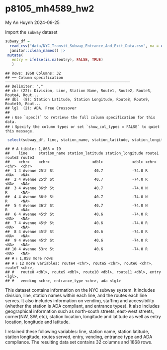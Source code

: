 p8105_mh4589_hw2
================
My An Huynh
2024-09-25

Import the `subway` dataset

``` r
subway_df = 
  read_csv("data/NYC_Transit_Subway_Entrance_And_Exit_Data.csv", na = c("NA", "", ".")) |>
  janitor::clean_names() |> 
 mutate(
   entry = ifelse(is.na(entry), FALSE, TRUE)
   )
```

    ## Rows: 1868 Columns: 32
    ## ── Column specification ────────────────────────────────────────────────────────
    ## Delimiter: ","
    ## chr (22): Division, Line, Station Name, Route1, Route2, Route3, Route4, Rout...
    ## dbl  (8): Station Latitude, Station Longitude, Route8, Route9, Route10, Rout...
    ## lgl  (2): ADA, Free Crossover
    ## 
    ## ℹ Use `spec()` to retrieve the full column specification for this data.
    ## ℹ Specify the column types or set `show_col_types = FALSE` to quiet this message.

``` r
 select(subway_df, line, station_name, station_latitude, station_longitude, route1:route11, entry, vending, entrance_type, ada)
```

    ## # A tibble: 1,868 × 19
    ##    line     station_name station_latitude station_longitude route1 route2 route3
    ##    <chr>    <chr>                   <dbl>             <dbl> <chr>  <chr>  <chr> 
    ##  1 4 Avenue 25th St                  40.7             -74.0 R      <NA>   <NA>  
    ##  2 4 Avenue 25th St                  40.7             -74.0 R      <NA>   <NA>  
    ##  3 4 Avenue 36th St                  40.7             -74.0 N      R      <NA>  
    ##  4 4 Avenue 36th St                  40.7             -74.0 N      R      <NA>  
    ##  5 4 Avenue 36th St                  40.7             -74.0 N      R      <NA>  
    ##  6 4 Avenue 45th St                  40.6             -74.0 R      <NA>   <NA>  
    ##  7 4 Avenue 45th St                  40.6             -74.0 R      <NA>   <NA>  
    ##  8 4 Avenue 45th St                  40.6             -74.0 R      <NA>   <NA>  
    ##  9 4 Avenue 45th St                  40.6             -74.0 R      <NA>   <NA>  
    ## 10 4 Avenue 53rd St                  40.6             -74.0 R      <NA>   <NA>  
    ## # ℹ 1,858 more rows
    ## # ℹ 12 more variables: route4 <chr>, route5 <chr>, route6 <chr>, route7 <chr>,
    ## #   route8 <dbl>, route9 <dbl>, route10 <dbl>, route11 <dbl>, entry <lgl>,
    ## #   vending <chr>, entrance_type <chr>, ada <lgl>

This dataset contains information on the NYC subway system. It includes
division, line, station names within each line, and the routes each line
serves. It also includes information on vending, staffing and
accessibility (whether the station is ADA compliant, and entrance
types). It also includes geographical information such as north-south
streets, east-west streets, corner(NW, SW, etc), station location,
longitude and latitude as well as entry location, longitude and
latitude.

I retained these following variables: line, station name, station
latitude, station longitude, routes served, entry, vending, entrance
type and ADA compliance. The resulting data set contains 32 columns and
1868 rows.
